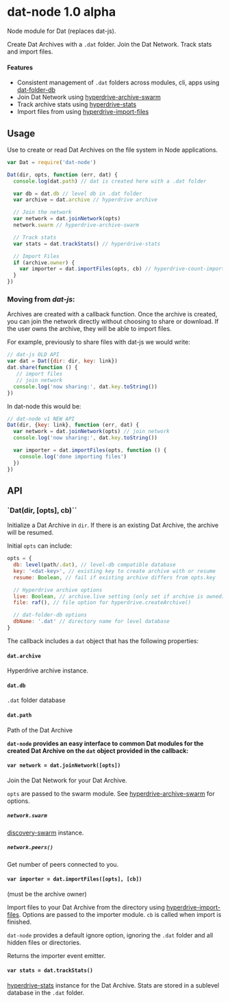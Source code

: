 # dat-node 1.0 alpha

Node module for Dat (replaces dat-js). 

Create Dat Archives with a `.dat` folder. Join the Dat Network. Track stats and import files.

#### Features

* Consistent management of `.dat` folders across modules, cli, apps using [dat-folder-db](https://github.com/joehand/dat-folder-db)
* Join Dat Network using [hyperdrive-archive-swarm](https://github.com/karissa/hyperdrive-archive-swarm)
* Track archive stats using [hyperdrive-stats](https://github.com/juliangruber/hyperdrive-stats)
* Import files from using [hyperdrive-import-files](https://github.com/juliangruber/hyperdrive-import-files/)

## Usage

Use to create or read Dat Archives on the file system in Node applications.

```js
var Dat = require('dat-node')

Dat(dir, opts, function (err, dat) {
  console.log(dat.path) // dat is created here with a .dat folder

  var db = dat.db // level db in .dat folder
  var archive = dat.archive // hyperdrive archive

  // Join the network
  var network = dat.joinNetwork(opts)
  network.swarm // hyperdrive-archive-swarm

  // Track stats
  var stats = dat.trackStats() // hyperdrive-stats

  // Import Files
  if (archive.owner) {
    var importer = dat.importFiles(opts, cb) // hyperdrive-count-import
  }
})
```

### Moving from *dat-js*:

Archives are created with a callback function. Once the archive is created, you can join the network directly without choosing to share or download. If the user owns the archive, they will be able to import files.

For example, previously to share files with dat-js we would write:

```js
// dat-js OLD API
var dat = Dat({dir: dir, key: link})
dat.share(function () {
   // import files
   // join network
  console.log('now sharing:', dat.key.toString())
})
```

In dat-node this would be:

```js
// dat-node v1 NEW API
Dat(dir, {key: link}, function (err, dat) {
  var network = dat.joinNetwork(opts) // join network
  console.log('now sharing:', dat.key.toString())

  var importer = dat.importFiles(opts, function () {
    console.log('done importing files')
  })
})
```

## API

### `Dat(dir, [opts], cb)``

Initialize a Dat Archive in `dir`. If there is an existing Dat Archive, the archive will be resumed.

Initial `opts` can include:

```js
opts = {
  db: level(path/.dat), // level-db compatible database
  key: '<dat-key>', // existing key to create archive with or resume
  resume: Boolean, // fail if existing archive differs from opts.key

  // Hyperdrive archive options
  live: Boolean, // archive.live setting (only set if archive is owned)
  file: raf(), // file option for hyperdrive.createArchive()

  // dat-folder-db options
  dbName: '.dat' // directory name for level database
}
```

The callback includes a `dat` object that has the following properties:

#### `dat.archive`

Hyperdrive archive instance.

#### `dat.db`

`.dat` folder database

#### `dat.path`

Path of the Dat Archive

**`dat-node` provides an easy interface to common Dat modules for the created Dat Archive on the `dat` object provided in the callback:**

#### `var network = dat.joinNetwork([opts])`

Join the Dat Network for your Dat Archive.

`opts` are passed to the swarm module. See [hyperdrive-archive-swarm](https://github.com/karissa/hyperdrive-archive-swarm) for options.

##### `network.swarm`

[discovery-swarm](https://github.com/mafintosh/discovery-swarm) instance.

##### `network.peers()`

Get number of peers connected to you.

#### `var importer = dat.importFiles([opts], [cb])`

(must be the archive owner)

Import files to your Dat Archive from the directory using [hyperdrive-import-files](https://github.com/juliangruber/hyperdrive-import-files/). Options are passed to the importer module. `cb` is called when import is finished.

`dat-node` provides a default ignore option, ignoring the `.dat` folder and all hidden files or directories.

Returns the importer event emitter.

#### `var stats = dat.trackStats()`

[hyperdrive-stats](https://github.com/juliangruber/hyperdrive-stats) instance for the Dat Archive. Stats are stored in a sublevel database in the `.dat` folder.
